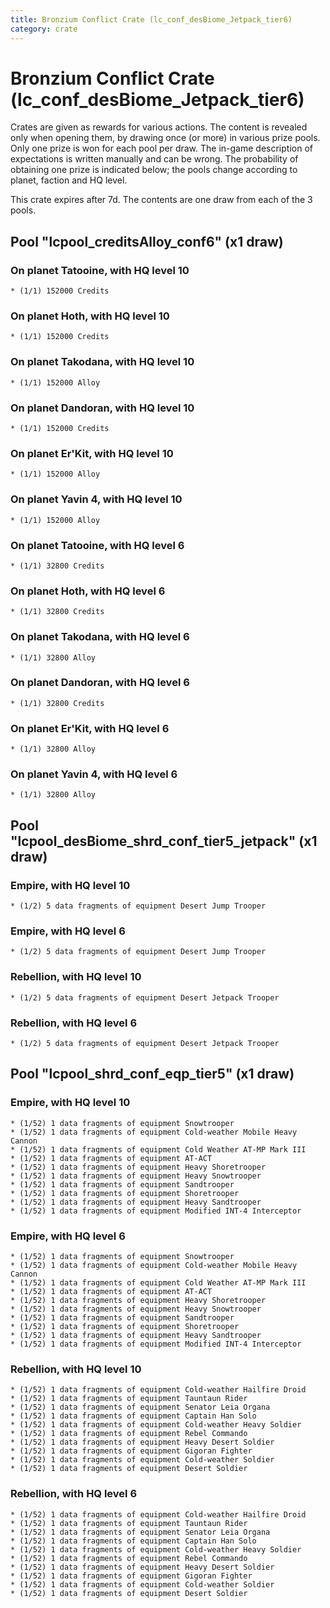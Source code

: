 ```yaml
---
title: Bronzium Conflict Crate (lc_conf_desBiome_Jetpack_tier6)
category: crate
---
```


# Bronzium Conflict Crate (lc_conf_desBiome_Jetpack_tier6)

Crates are given as rewards for various actions. The content is revealed only when opening them, by drawing once (or more) in various prize pools. Only one prize is won for each pool per draw. The in-game description of expectations is written manually and can be wrong. The probability of obtaining one prize is indicated below; the pools change according to planet, faction and HQ level.

This crate expires after 7d. The contents are one draw from each of the 3 pools.

## Pool "lcpool_creditsAlloy_conf6" (x1 draw)

### On planet Tatooine, with HQ level 10

    * (1/1) 152000 Credits

### On planet Hoth, with HQ level 10

    * (1/1) 152000 Credits

### On planet Takodana, with HQ level 10

    * (1/1) 152000 Alloy

### On planet Dandoran, with HQ level 10

    * (1/1) 152000 Credits

### On planet Er'Kit, with HQ level 10

    * (1/1) 152000 Alloy

### On planet Yavin 4, with HQ level 10

    * (1/1) 152000 Alloy

### On planet Tatooine, with HQ level 6

    * (1/1) 32800 Credits

### On planet Hoth, with HQ level 6

    * (1/1) 32800 Credits

### On planet Takodana, with HQ level 6

    * (1/1) 32800 Alloy

### On planet Dandoran, with HQ level 6

    * (1/1) 32800 Credits

### On planet Er'Kit, with HQ level 6

    * (1/1) 32800 Alloy

### On planet Yavin 4, with HQ level 6

    * (1/1) 32800 Alloy

## Pool "lcpool_desBiome_shrd_conf_tier5_jetpack" (x1 draw)

### Empire, with HQ level 10

    * (1/2) 5 data fragments of equipment Desert Jump Trooper

### Empire, with HQ level 6

    * (1/2) 5 data fragments of equipment Desert Jump Trooper

### Rebellion, with HQ level 10

    * (1/2) 5 data fragments of equipment Desert Jetpack Trooper

### Rebellion, with HQ level 6

    * (1/2) 5 data fragments of equipment Desert Jetpack Trooper

## Pool "lcpool_shrd_conf_eqp_tier5" (x1 draw)

### Empire, with HQ level 10

    * (1/52) 1 data fragments of equipment Snowtrooper
    * (1/52) 1 data fragments of equipment Cold-weather Mobile Heavy Cannon
    * (1/52) 1 data fragments of equipment Cold Weather AT-MP Mark III
    * (1/52) 1 data fragments of equipment AT-ACT
    * (1/52) 1 data fragments of equipment Heavy Shoretrooper
    * (1/52) 1 data fragments of equipment Heavy Snowtrooper
    * (1/52) 1 data fragments of equipment Sandtrooper
    * (1/52) 1 data fragments of equipment Shoretrooper
    * (1/52) 1 data fragments of equipment Heavy Sandtrooper
    * (1/52) 1 data fragments of equipment Modified INT-4 Interceptor

### Empire, with HQ level 6

    * (1/52) 1 data fragments of equipment Snowtrooper
    * (1/52) 1 data fragments of equipment Cold-weather Mobile Heavy Cannon
    * (1/52) 1 data fragments of equipment Cold Weather AT-MP Mark III
    * (1/52) 1 data fragments of equipment AT-ACT
    * (1/52) 1 data fragments of equipment Heavy Shoretrooper
    * (1/52) 1 data fragments of equipment Heavy Snowtrooper
    * (1/52) 1 data fragments of equipment Sandtrooper
    * (1/52) 1 data fragments of equipment Shoretrooper
    * (1/52) 1 data fragments of equipment Heavy Sandtrooper
    * (1/52) 1 data fragments of equipment Modified INT-4 Interceptor

### Rebellion, with HQ level 10

    * (1/52) 1 data fragments of equipment Cold-weather Hailfire Droid
    * (1/52) 1 data fragments of equipment Tauntaun Rider
    * (1/52) 1 data fragments of equipment Senator Leia Organa
    * (1/52) 1 data fragments of equipment Captain Han Solo
    * (1/52) 1 data fragments of equipment Cold-weather Heavy Soldier
    * (1/52) 1 data fragments of equipment Rebel Commando
    * (1/52) 1 data fragments of equipment Heavy Desert Soldier
    * (1/52) 1 data fragments of equipment Gigoran Fighter
    * (1/52) 1 data fragments of equipment Cold-weather Soldier
    * (1/52) 1 data fragments of equipment Desert Soldier

### Rebellion, with HQ level 6

    * (1/52) 1 data fragments of equipment Cold-weather Hailfire Droid
    * (1/52) 1 data fragments of equipment Tauntaun Rider
    * (1/52) 1 data fragments of equipment Senator Leia Organa
    * (1/52) 1 data fragments of equipment Captain Han Solo
    * (1/52) 1 data fragments of equipment Cold-weather Heavy Soldier
    * (1/52) 1 data fragments of equipment Rebel Commando
    * (1/52) 1 data fragments of equipment Heavy Desert Soldier
    * (1/52) 1 data fragments of equipment Gigoran Fighter
    * (1/52) 1 data fragments of equipment Cold-weather Soldier
    * (1/52) 1 data fragments of equipment Desert Soldier